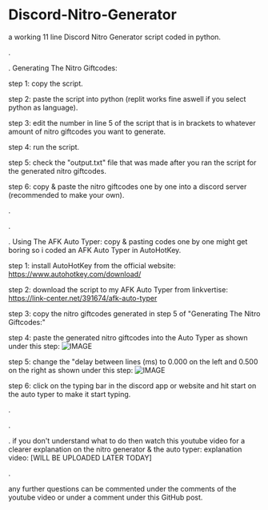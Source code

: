 # Discord-Nitro-Generator
a working 11 line Discord Nitro Generator script coded in python.

.

.
Generating The Nitro Giftcodes:

step 1: copy the script.

step 2: paste the script into python (replit works fine aswell if you select python as language).

step 3: edit the number in line 5 of the script that is in brackets to whatever amount of nitro giftcodes you want to generate.

step 4: run the script.

step 5: check the "output.txt" file that was made after you ran the script for the generated nitro giftcodes.

step 6: copy & paste the nitro giftcodes one by one into a discord server (recommended to make your own).

.

.

.
Using The AFK Auto Typer:
 copy & pasting codes one by one might get boring so i coded an AFK Auto Typer in AutoHotKey.

step 1: install AutoHotKey from the official website: https://www.autohotkey.com/download/ 

step 2: download the script to my AFK Auto Typer from linkvertise: https://link-center.net/391674/afk-auto-typer

step 3: copy the nitro giftcodes generated in step 5 of "Generating The Nitro Giftcodes:"

step 4: paste the generated nitro giftcodes into the Auto Typer as shown under this step:
![IMAGE](https://user-images.githubusercontent.com/96903540/150063089-f7f4d44e-7b87-4857-a380-f6fcb29146b2.PNG)

step 5: change the "delay between lines (ms) to 0.000 on the left and 0.500 on the right as shown under this step:
![IMAGE](https://user-images.githubusercontent.com/96903540/150063387-c624585e-df60-4817-8c40-7aaf736563a1.PNG)

step 6: click on the typing bar in the discord app or website and hit start on the auto typer to make it start typing.

.

.

.
if you don't understand what to do then watch this youtube video for a clearer explanation on the nitro generator & the auto typer:
explanation video: [WILL BE UPLOADED LATER TODAY]  

.

any further questions can be commented under the comments of the youtube video or under a comment under this GitHub post.
